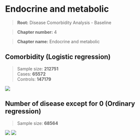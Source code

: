 # Endocrine and metabolic

> **Root:** Disease Comorbidity Analysis - Baseline

> **Chapter number:** 4  

> **Chapter name:** Endocrine and metabolic  

## Comorbidity (Logistic regression)
> Sample size: **212751**  
> Cases: **65572**  
> Controls: **147179**
<img src="/Chapter/Figures/Incidence/LG/Chapter_4.png"/>
<CsvTable src="/Chapter_Data/Incidence/LG/LG_Chapter_4.csv" label="🔍 View full results" />

## Number of disease except for 0 (Ordinary regression)
> Sample size: **68564**
<img src="/Chapter/Figures/Incidence/Histogram/Chapter_4_in.png"/>
<CsvTable src="/Chapter_Data/Incidence/Histogram/Chapter_4_in.csv" label="🔍 View full results" />

<img src="/Chapter/Figures/Incidence/ORD/Chapter_4.png"/>
<CsvTable src="/Chapter_Data/Incidence/ORD/ORD_Chapter_4.csv" label="🔍 View full results" />
